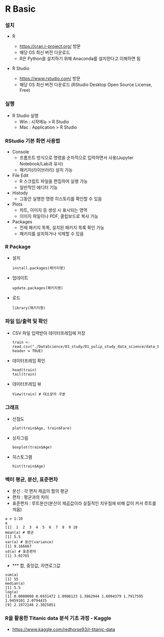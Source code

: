 # R Basic

### 설치
* R
  * https://cran.r-project.org/ 방문
  * 해당 OS 최신 버전 다운로드
  * R은 Python을 설치하기 위해 Anaconda를 설치한다고 이해하면 됨

* R Studio
  * https://www.rstudio.com/ 방문
  * 해당 OS 최신 버전 다운로드 (RStudio Desktop Open Source License, Free)

### 실행
* R Studio 실행
  * Win : 시작메뉴 > R Studio
  * Mac : Application > R Studio

### RStudio 기본 화면 사용법
* Console
  * 프롬프트 방식으로 명령을 순차적으로 입력하면서 사용(Jupyter Notebook/Lab과 유사)
  * 패키지(라이브러리) 설치 가능
* File Edit
  * R 스크립트 파일을 편집하여 실행 가능
  * 일반적인 에디터 기능
* Histody
  * 그동안 실행한 명령 히스토리를 확인할 수 있음
* Plots
  * 챠트, 이미지 등 생성 시 표시되는 영역
  * 이미지 파일이나 PDF, 클립보드로 복사 가능
* Packages
  * 전체 패키지 목폭, 설치된 패키지 목록 확인 가능
  * 패키지를 설치하거나 삭제할 수 있음

### R Package
* 설치
  ```
  install.packages(패키지명)
  ```
* 업데이트
  ```
  update.packages(패키지명)
  ```
* 로드
  ```
  library(패키지명)
  ```

### 파일 입/출력 및 확인
* CSV 파일 입력받아 데이터프레임에 저장
  ```
  train <- read.csv("./DataScience/03_study/01_pulip_study_data_science/data_titanic/train.csv", header = TRUE)
  ```
* 데이터프레임 확인
  ```
  head(train)
  tail(train)
  ```
* 데이터프레임 뷰
  ```
  View(train) # 대소문자 구분
  ```
### 그래프
* 산점도
  ```
  plot(train$Age, train$Fare)
  ```
* 상자그림
  ```
  boxplot(train$Age)
  ```
* 히스토그램
  ```
  hist(train$Age)
  ```
### 벡터 평균, 분산, 표준편차
* 분산 : 각 편차 제곱의 합의 평균
* 편차 : 평균과의 차이
* 표준편차 : 루트분산(분산이 제곱값이라 실질적인 치우침에 비해 값이 커서 루트를 씌움)
```
a = 1:10
a
[1]  1  2  3  4  5  6  7  8  9 10
mean(a) # 평균
[1] 5.5
var(a) # 분산(variance)
[1] 9.166667
sd(a) # 표준편차
[1] 3.02765
```
* *** 합, 중앙값, 자연로그값
```
sum(a)
[1] 55
median(a)
[1] 5.5
log(a)
[1] 0.0000000 0.6931472 1.0986123 1.3862944 1.6094379 1.7917595 1.9459101 2.0794415
[9] 2.1972246 2.3025851
```

### R을 활용한 Titanic data 분석 기초 과정 - Kaggle
* https://www.kaggle.com/redhorse93/r-titanic-data
